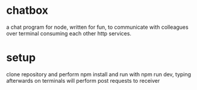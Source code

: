 # chatbox 
a chat program for node, written for fun, to communicate with colleagues over terminal consuming each other http services.

# setup
clone repository and perform npm install and run with npm run dev, typing afterwards on terminals will perform post requests to receiver
